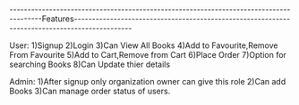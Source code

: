 ---------------------------------------------------------------------------------------Features----------------------------------------------------------------------------------------------

User:
1)Signup
2)Login
3)Can View All Books
4)Add to Favourite,Remove From Favourite
5)Add to Cart,Remove from Cart
6)Place Order 
7)Option for searching Books
8)Can Update thier details

Admin:
1)After signup only organization owner can give this role
2)Can add Books 
3)Can manage order status of users.
